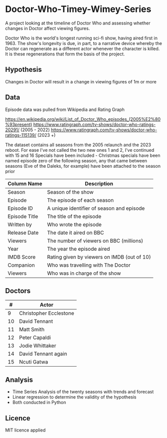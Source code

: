 # Doctor-Who-Timey-Wimey-Series
A project looking at the timeline of Doctor Who and assessing whether changes in Doctor affect viewing figures.

Doctor Who is the world's longest running sci-fi show, having aired first in 1963. The show's longevity is due, in part, to a narrative device whereby the Doctor can regenerate as a different actor whenever the character is killed. It is these regenerations that form the basis of the project.

## Hypothesis
Changes in Doctor will result in a change in viewing figures of 1m or more

## Data

Episode data was pulled from Wikipedia and Rating Graph

https://en.wikipedia.org/wiki/List_of_Doctor_Who_episodes_(2005%E2%80%93present)
https://www.ratingraph.com/tv-shows/doctor-who-ratings-20291/ (2005 - 2022)
https://www.ratingraph.com/tv-shows/doctor-who-ratings-115139/ (2023 +)


The dataset contains all seasons from the 2005 relaunch and the 2023 reboot. For ease I've not called the two new ones 1 and 2, I've continued with 15 and 16
Specials have been included - Christmas specials have been named episode zero of the following season, any that came between seasons (Eve of the Daleks, for example) have been attached to the season prior

|  Column Name   | Description                                  |
|----------------|----------------------------------------------|
|  Season        |  Season of the show                          |
|  Episode       |  The episode of each season                  |
|  Episode ID    |  A unique identifier of season and episode   |
|  Episode Title |  The title of the episode                    |
|  Written by    |  Who wrote the episode                       |
|  Release Date  |  The date it aired on BBC                    |
|  Viewers       |  The number of viewers on BBC (millions)     |
|  Year          |  The year the episode aired                  |
|  IMDB Score    |  Rating given by viewers on IMDB (out of 10) |
|  Companion     |  Who was travelling with The Doctor          |
|  Viewers       |  Who was in charge of the show               |


## Doctors

|  #  | Actor                     |
|-----|---------------------------|
|  9  |  Christopher Ecclestone   |
|  10 |  David Tennant            |
|  11 |  Matt Smith               |
|  12 |  Peter Capaldi            |
|  13 |  Jodie Whittaker          |
|  14 |  David Tennant again      |
|  15 |  Ncuti Gatwa              |


## Analysis
- Time Series Analysis of the twenty seasons with trends and forecast
- Linear regression to determine the validity of the hypothesis
- Both conducted in Python

## Licence
MIT licence applied
